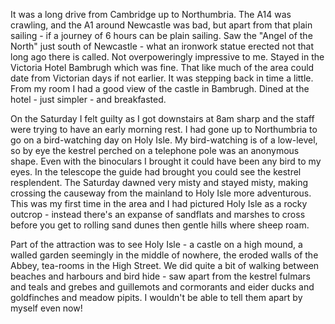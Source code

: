 It was a long drive from Cambridge up to Northumbria. The A14 was crawling, and the A1 around Newcastle was bad, but apart from that plain sailing - if a journey of 6 hours can be plain sailing. Saw the "Angel of the North" just south of Newcastle - what an ironwork statue erected not that long ago there is called. Not overpoweringly impressive to me.  Stayed in the Victoria Hotel Bambrugh which was fine. That like much of the area could date from Victorian days if not earlier. It was stepping back in time a little. From my room I had a good view of the castle in Bambrugh. Dined at the hotel - just simpler - and breakfasted.

On the Saturday I felt guilty as I got downstairs at 8am sharp and the staff were trying to have an early morning rest. I had gone up to Northumbria to go on a bird-watching day on Holy Isle. My bird-watching is of a low-level, so by eye the kestrel perched on a telephone pole was an anonymous shape. Even with the binoculars I brought it could have been any bird to my eyes. In the telescope the guide had brought you could see the kestrel resplendent. The Saturday dawned very misty and stayed misty, making crossing the causeway from the mainland to Holy Isle more adventurous. This was my first time in the area and I had pictured Holy Isle as a rocky outcrop - instead there's an expanse of sandflats and marshes to cross before you get to rolling sand dunes then gentle hills where sheep roam.

Part of the attraction was to see Holy Isle - a castle on a high mound, a walled garden seemingly in the middle of nowhere, the eroded walls of the Abbey, tea-rooms in the High Street. We did quite a bit of walking between beaches and harbours and bird hide - saw apart from the kestrel fulmars and teals and grebes and guillemots and cormorants and eider ducks and goldfinches and meadow pipits. I wouldn't be able to tell them apart by myself even now!
